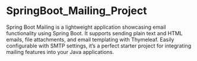 # SpringBoot_Mailing_Project
Spring Boot Mailing is a lightweight application showcasing email functionality using Spring Boot. It supports sending plain text and HTML emails, file attachments, and email templating with Thymeleaf. Easily configurable with SMTP settings, it’s a perfect starter project for integrating mailing features into your Java applications.
